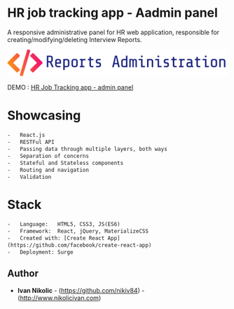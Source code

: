 # HR job tracking app - Aadmin panel

A responsive administrative panel for HR web application, responsible for creating/modifying/deleting Interview Reports.


![No more Tabs](/src/assets/img/logo_text.png)


DEMO : [HR Job Tracking app - admin panel](http://hr-admin.nikolicivan.com) 


# Showcasing 

    -   React.js
    -   RESTFul API
    -   Passing data through multiple layers, both ways
	-   Separation of concerns
    -   Stateful and Stateless components
    -   Routing and navigation
    -   Validation

# Stack

    -   Language:   HTML5, CSS3, JS(ES6)
    -   Framework:  React, jQuery, MaterializeCSS
    -   Created with: [Create React App](https://github.com/facebook/create-react-app)
    -   Deployment: Surge

## Author

* **Ivan Nikolic** - (https://github.com/nikiv84) - (http://www.nikolicivan.com)
